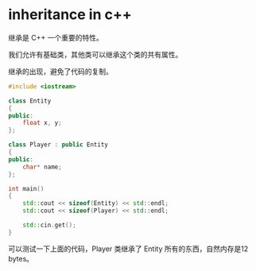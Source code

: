 # inheritance in c++

继承是 C++ 一个重要的特性。

我们允许有基础类，其他类可以继承这个类的共有属性。

继承的出现，避免了代码的复制。

```c++
#include <iostream>

class Entity
{
public:
	float x, y;
};

class Player : public Entity
{
public:
	char* name;
};

int main()
{
	std::cout << sizeof(Entity) << std::endl;
	std::cout << sizeof(Player) << std::endl;

	std::cin.get();
}
```

可以测试一下上面的代码，Player 类继承了 Entity 所有的东西，自然内存是12 bytes。